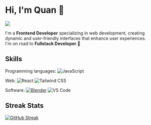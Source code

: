 # Hi, I'm Quan :wave:
![](https://komarev.com/ghpvc/?username=Minhquan2121)

I'm a <b>Frontend Developer</b> specializing in web development, creating dynamic and user-friendly interfaces that enhance user experiences. <br>
I'm on road to <b>Fullstack Developer</b>.🥰

## Skills

Programming languages:
![JavaScript](https://img.shields.io/badge/JavaScript-F7DF1E?logo=javascript&logoColor=black&style=for-the-badge)

Web:
![React](https://img.shields.io/badge/React-61DAFB?logo=react&logoColor=black&style=for-the-badge)
![Tailwind CSS](https://img.shields.io/badge/Tailwind_CSS-06B6D4?logo=tailwindcss&logoColor=white&style=for-the-badge)

Software:
[![Blender](https://img.shields.io/badge/Blender-F5792A?logo=blender&logoColor=white&style=for-the-badge)](https://blender.org)
![VS Code](https://img.shields.io/badge/VSCode-007ACC?logo=visualstudiocode&logoColor=white&style=for-the-badge)

## Streak Stats
[![GitHub Streak](https://github-readme-streak-stats.herokuapp.com?user=Minhquan2121&theme=merko&hide_border=true&border_radius=10&card_width=500)](https://git.io/streak-stats)

